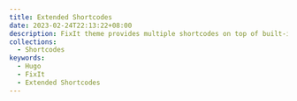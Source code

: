 ```yaml
---
title: Extended Shortcodes
date: 2023-02-24T22:13:22+08:00
description: FixIt theme provides multiple shortcodes on top of built-in ones in Hugo.
collections:
  - Shortcodes
keywords:
  - Hugo
  - FixIt
  - Extended Shortcodes
---
```

